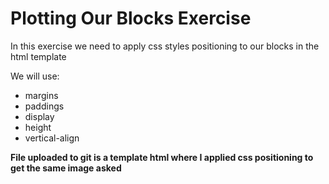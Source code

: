 <h1>Plotting Our Blocks Exercise</h1>
<p>In this exercise we need to apply css styles positioning to our blocks in the html template</p>
<p>We will use:</p>
<ul>
<li>margins</li>
<li>paddings</li>
<li>display</li>
<li>height</li>
<li>vertical-align</li>

</ul>
<p><strong>File uploaded to git is a template html where I applied css positioning to get the same image asked</strong></p>